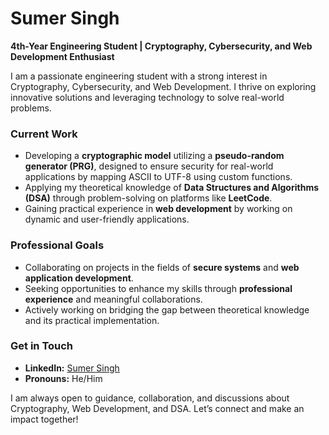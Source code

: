 # Sumer Singh  

**4th-Year Engineering Student | Cryptography, Cybersecurity, and Web Development Enthusiast**  

I am a passionate engineering student with a strong interest in Cryptography, Cybersecurity, and Web Development. I thrive on exploring innovative solutions and leveraging technology to solve real-world problems.  

### Current Work  
- Developing a **cryptographic model** utilizing a **pseudo-random generator (PRG)**, designed to ensure security for real-world applications by mapping ASCII to UTF-8 using custom functions.  
- Applying my theoretical knowledge of **Data Structures and Algorithms (DSA)** through problem-solving on platforms like **LeetCode**.  
- Gaining practical experience in **web development** by working on dynamic and user-friendly applications.  

### Professional Goals  
- Collaborating on projects in the fields of **secure systems** and **web application development**.  
- Seeking opportunities to enhance my skills through **professional experience** and meaningful collaborations.  
- Actively working on bridging the gap between theoretical knowledge and its practical implementation.  

### Get in Touch  
- **LinkedIn:** [Sumer Singh](https://www.linkedin.com/in/sumer-singh-630824337/)  
- **Pronouns:** He/Him  

I am always open to guidance, collaboration, and discussions about Cryptography, Web Development, and DSA. Let’s connect and make an impact together!
